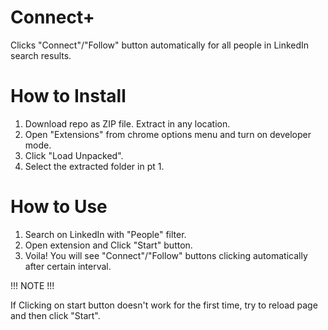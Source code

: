 # Connect+

Clicks "Connect"/"Follow" button automatically for all people in LinkedIn search results.

# How to Install

1. Download repo as ZIP file. Extract in any location.
2. Open "Extensions" from chrome options menu and turn on developer mode.
3. Click "Load Unpacked".
4. Select the extracted folder in pt 1.

# How to Use

1. Search on LinkedIn with "People" filter. 
2. Open extension and Click "Start" button.
3. Voila! You will see "Connect"/"Follow" buttons clicking automatically after certain interval.

!!! NOTE !!!

If Clicking on start button doesn't work for the first time, try to reload page and then click "Start".
